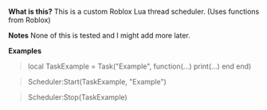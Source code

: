 **What is this?**
This is a custom Roblox Lua thread scheduler. (Uses functions from Roblox)

**Notes**
None of this is tested and I might add more later.

**Examples**

> local TaskExample = Task("Example", function(...) print(...) end end)

> Scheduler:Start(TaskExample, "Example") 	

> Scheduler:Stop(TaskExample)
